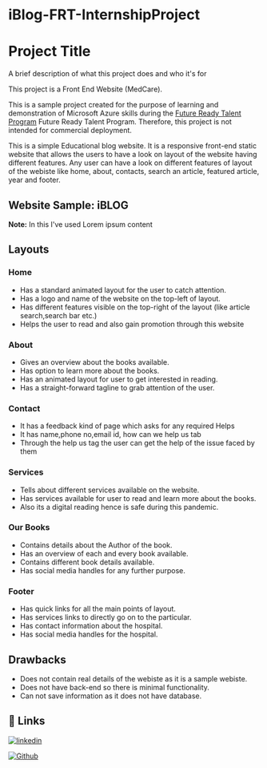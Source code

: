 # iBlog-FRT-InternshipProject

# Project Title

A brief description of what this project does and who it's for

This project is a Front End Website (MedCare).

This is a sample project created for the purpose of learning 
and demonstration of Microsoft Azure skills during the 
[Future Ready Talent Program](https://futurereadytalent.in/learning) 
Future Ready Talent Program. Therefore, this project is not 
intended for commercial deployment.

This is a simple Educational blog website. It is a responsive 
front-end static website that allows the users to have a 
look on layout of the website having different features. Any 
user can have a look on different features of layout 
of the webiste like home, about, contacts, search an 
article, featured article, year and footer.

## Website Sample: iBLOG

**Note:** In this I've used Lorem ipsum content

## Layouts
### Home
- Has a standard animated layout for the user to catch attention.  
- Has a logo and name of the website on the top-left of layout.  
- Has different features visible on the top-right of the layout (like article search,search bar etc.)  
- Helps the user to read and also gain promotion through this website 

### About
- Gives an overview about the books available.  
- Has option to learn more about the books. 
- Has an animated layout for user to get interested in reading.    
- Has a straight-forward tagline to grab attention of the user.

### Contact
- It has a feedback kind of page which asks for any required Helps  
- It has name,phone no,email id, how can we help us tab  
- Through the help us tag the user can get the help of the issue faced by them 

### Services
- Tells about different services available on the website.  
- Has services available for user to read and learn more about the books.
- Also its a digital reading hence is safe during this pandemic.
  


### Our Books
- Contains details about the Author of the book.  
- Has an overview of each and every book available.  
- Contains different book details available.  
- Has social media handles for any further purpose.  


### Footer
- Has quick links for all the main points of layout.
- Has services links to directly go on to the particular.
- Has contact information about the hospital.
- Has social media handles for the hospital.

## Drawbacks 
- Does not contain real details of the webiste as it is a sample webiste.
- Does not have back-end so there is minimal functionality.  
- Can not save information as it does not have database.
## 🔗 Links


[![linkedin](https://img.shields.io/badge/linkedin-0A66C2?style=for-the-badge&logo=linkedin&logoColor=white)](https://www.linkedin.com/in/athira-sasidharan-21a4441b0/)

[![Github](https://img.shields.io/badge/github-0A66C2?style=for-the-badge&logo=github&color=black)](https://github.com/athira4)

